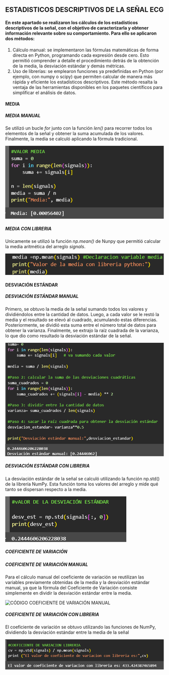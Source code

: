 ESTADISTICOS DESCRIPTIVOS DE LA SEÑAL ECG
---------------
#### En este apartado se realizaron los cálculos de los estadísticos descriptivos de la señal, con el objetivo de caracterizarla y obtener información relevante sobre su comportamiento. Para ello se aplicaron dos métodos:
1. Cálculo manual: se implementaron las fórmulas matemáticas de forma directa en Python, programando cada expresión desde cero. Esto permitió comprender a detalle el procedimiento detrás de la obtención de la media, la desviación estándar y demás métricas.
2. Uso de librerías: se emplearon funciones ya predefinidas en Python (por ejemplo, con numpy o scipy) que permiten calcular de manera más rápida y eficiente los estadísticos descriptivos. Este método resalta la ventaja de las herramientas disponibles en los paquetes científicos para simplificar el análisis de datos.
#### MEDIA
##### MEDIA MANUAL
Se utilizó un bucle *for* junto con la función *len()* para recorrer todos los elementos de la señal y obtener la suma acumulada de los valores. Finalmente, la media se calculó aplicando la fórmula tradicional.

![CÓDIGO MEDIA ](https://github.com/TomasCobos-rgb/INFORME-1-LAB-SE-ALES-/blob/main/CARPETA%20IMAGENES/VALOR%20MEDIA%20SIN%20LIBRERIA%20.png?raw=true)

##### MEDIA CON LIBRERIA
Unicamente se utilizó la función *np.mean()* de Nunpy que permitió calcular la media aritmética del arreglo *signals*. 

![CÓDIGO MEDIA CON LIBRERIA](https://github.com/TomasCobos-rgb/INFORME-1-LAB-SE-ALES-/blob/main/CARPETA%20IMAGENES/MEDIA%20CON%20LIBRERIA.png?raw=true)

#### DESVIACIÓN ESTÁNDAR
##### DESVIACIÓN ESTÁNDAR MANUAL
Primero, se obtuvo la media de la señal sumando todos los valores y dividiéndolos entre la cantidad de datos. Luego, a cada valor se le restó la media y el resultado se elevó al cuadrado, acumulando estas diferencias. Posteriormente, se dividió esta suma entre el número total de datos para obtener la varianza. Finalmente, se extrajo la raíz cuadrada de la varianza, lo que dio como resultado la desviación estándar de la señal.

![CÓDIGO DESVIACIÓN ESTÁNDAR CON LIBRERIA ](https://github.com/TomasCobos-rgb/INFORME-1-LAB-SE-ALES-/blob/main/CARPETA%20IMAGENES/DESVIACION%20ESTANDAR%20SIN%20LIBRERIA.png?raw=true)

##### DESVIACIÓN ESTÁNDAR CON LIBRERIA
La desviación estándar de la señal se calculó utilizando la función np.std() de la librería NumPy. Esta función toma los valores del arreglo y mide qué tanto se dispersan respecto a la media.

![CÓDIGO DESVIACIÓN ESTÁNDAR CON LIBRERIA ](https://github.com/TomasCobos-rgb/INFORME-1-LAB-SE-ALES-/blob/main/CARPETA%20IMAGENES/DESVIACION%20ESTANDAR%20LIBRERIA%20.png?raw=true)

##### COEFICIENTE DE VARIACIÓN
##### COEFICIENTE DE VARIACIÓN MANUAL
Para el cálculo manual del coeficiente de variación se reutilizan las variables previamente obtenidas de la media y la desviación estándar manual, ya que la fórmula del Coeficiente de Variación consiste simplemente en dividir la desviación estándar entre la media.

![CÓDIGO COEFICIENTE DE VARIACIÓN MANUAL]()

##### COEFICIENTE DE VARIACIÓN CON LIBRERIA
El coeficiente de variación se obtuvo utilizando las funciones de NumPy, dividiendo la desviación estándar entre la media de la señal

![CÓDIGO COEFICIENTE DE VARIACIÓN CON LIBRERIA](https://github.com/TomasCobos-rgb/INFORME-1-LAB-SE-ALES-/blob/main/CARPETA%20IMAGENES/COEFICIENTE%20DE%20VARIACION%20CON%20LIBRERIA.png?raw=true)
